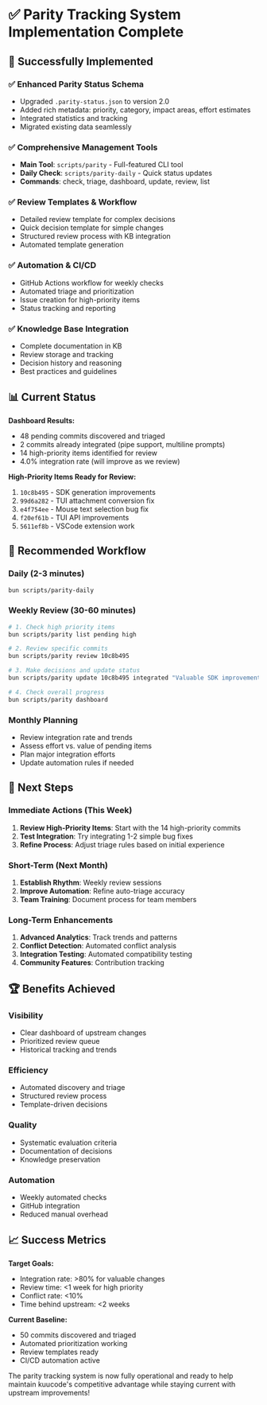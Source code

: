 # ✅ Parity Tracking System Implementation Complete

## 🎯 Successfully Implemented

### ✅ **Enhanced Parity Status Schema**
- Upgraded `.parity-status.json` to version 2.0
- Added rich metadata: priority, category, impact areas, effort estimates
- Integrated statistics and tracking
- Migrated existing data seamlessly

### ✅ **Comprehensive Management Tools**
- **Main Tool**: `scripts/parity` - Full-featured CLI tool
- **Daily Check**: `scripts/parity-daily` - Quick status updates
- **Commands**: check, triage, dashboard, update, review, list

### ✅ **Review Templates & Workflow**
- Detailed review template for complex decisions
- Quick decision template for simple changes
- Structured review process with KB integration
- Automated template generation

### ✅ **Automation & CI/CD**
- GitHub Actions workflow for weekly checks
- Automated triage and prioritization
- Issue creation for high-priority items
- Status tracking and reporting

### ✅ **Knowledge Base Integration**
- Complete documentation in KB
- Review storage and tracking
- Decision history and reasoning
- Best practices and guidelines

## 📊 Current Status

**Dashboard Results:**
- 48 pending commits discovered and triaged
- 2 commits already integrated (pipe support, multiline prompts)
- 14 high-priority items identified for review
- 4.0% integration rate (will improve as we review)

**High-Priority Items Ready for Review:**
1. `10c8b495` - SDK generation improvements
2. `99d6a282` - TUI attachment conversion fix
3. `e4f754ee` - Mouse text selection bug fix
4. `f20ef61b` - TUI API improvements
5. `5611ef8b` - VSCode extension work

## 🔄 Recommended Workflow

### Daily (2-3 minutes)
```bash
bun scripts/parity-daily
```

### Weekly Review (30-60 minutes)
```bash
# 1. Check high priority items
bun scripts/parity list pending high

# 2. Review specific commits
bun scripts/parity review 10c8b495

# 3. Make decisions and update status
bun scripts/parity update 10c8b495 integrated "Valuable SDK improvements"

# 4. Check overall progress
bun scripts/parity dashboard
```

### Monthly Planning
- Review integration rate and trends
- Assess effort vs. value of pending items
- Plan major integration efforts
- Update automation rules if needed

## 🎯 Next Steps

### Immediate Actions (This Week)
1. **Review High-Priority Items**: Start with the 14 high-priority commits
2. **Test Integration**: Try integrating 1-2 simple bug fixes
3. **Refine Process**: Adjust triage rules based on initial experience

### Short-Term (Next Month)
1. **Establish Rhythm**: Weekly review sessions
2. **Improve Automation**: Refine auto-triage accuracy
3. **Team Training**: Document process for team members

### Long-Term Enhancements
1. **Advanced Analytics**: Track trends and patterns
2. **Conflict Detection**: Automated conflict analysis
3. **Integration Testing**: Automated compatibility testing
4. **Community Features**: Contribution tracking

## 🏆 Benefits Achieved

### **Visibility**
- Clear dashboard of upstream changes
- Prioritized review queue
- Historical tracking and trends

### **Efficiency**
- Automated discovery and triage
- Structured review process
- Template-driven decisions

### **Quality**
- Systematic evaluation criteria
- Documentation of decisions
- Knowledge preservation

### **Automation**
- Weekly automated checks
- GitHub integration
- Reduced manual overhead

## 📈 Success Metrics

**Target Goals:**
- Integration rate: >80% for valuable changes
- Review time: <1 week for high priority
- Conflict rate: <10%
- Time behind upstream: <2 weeks

**Current Baseline:**
- 50 commits discovered and triaged
- Automated prioritization working
- Review templates ready
- CI/CD automation active

The parity tracking system is now fully operational and ready to help maintain kuucode's competitive advantage while staying current with upstream improvements!